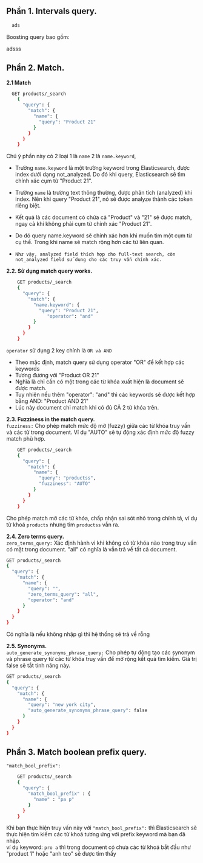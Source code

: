 ## Phần 1. Intervals query.  

```bash
  ads

 ```

Boosting query bao gồm:  

adsss


## Phần 2. Match.  

**2.1 Match**  
```bash
  GET products/_search
    {
      "query": {
        "match": {
          "name": {
            "query": "Product 21"
          }
        }
      }
    }


 ```

Chú ý phần này có 2 loại 1 là `name` 2 là `name.keyword`,   

 - Trường `name.keyword` là một trường keyword trong Elasticsearch, được index dưới dạng not_analyzed. Do đó khi query, Elasticsearch sẽ tìm chính xác cụm từ "Product 21".  
 - Trường `name` là trường text thông thường, được phân tích (analyzed) khi index. Nên khi query "Product 21", nó sẽ được analyze thành các token riêng biệt.  
 - Kết quả là các document có chứa cả "Product" và "21" sẽ được match, ngay cả khi không phải cụm từ chính xác "Product 21".  
 - Do đó query name.keyword sẽ chính xác hơn khi muốn tìm một cụm từ cụ thể. Trong khi name sẽ match rộng hơn các từ liên quan.

 - `Như vậy, analyzed field thích hợp cho full-text search, còn not_analyzed field sử dụng cho các truy vấn chính xác.`

**2.2. Sử dụng match query works.**  

```bash
    GET products/_search
    {
      "query": {
        "match": {
          "name.keyword": {
            "query": "Product 21",
               "operator": "and"
          }
        }
      }
    }

```
`operator` sử dụng 2 key chính là `OR và AND`
 - Theo mặc định, match query sử dụng operator "OR" để kết hợp các keywords  
 - Tương đương với "Product OR 21"
 - Nghĩa là chỉ cần có một trong các từ khóa xuất hiện là document sẽ được match.
 - Tuy nhiên nếu thêm "operator": "and" thì các keywords sẽ được kết hợp bằng AND: "Product AND 21"
 - Lúc này document chỉ match khi có đủ CẢ 2 từ khóa trên.

**2.3. Fuzziness in the match query.**  
`fuzziness:` Cho phép match mức độ mờ (fuzzy) giữa các từ khóa truy vấn và các từ trong document. Ví dụ "AUTO" sẽ tự động xác định mức độ fuzzy match phù hợp.

```bash
    GET products/_search
    {
      "query": {
        "match": {
          "name": {
            "query": "productss",
            "fuzziness": "AUTO"
          }
        }
      }
    }

```
Cho phép match mờ các từ khóa, chấp nhận sai sót nhỏ trong chính tả, ví dụ từ khoá `products` nhưng tìm `productss` vẫn ra.    

**2.4. Zero terms query.**  
`zero_terms_query:` Xác định hành vi khi không có từ khóa nào trong truy vấn có mặt trong document. "all" có nghĩa là vẫn trả về tất cả document.

```bash
GET products/_search
{
  "query": {
    "match": {
      "name": {
        "query": "",
        "zero_terms_query": "all",
        "operator": "and"
      }
    }
  }
}

```
Có nghĩa là nếu không nhập gì thì hệ thống sẽ trả về rỗng

**2.5. Synonyms.**  
`auto_generate_synonyms_phrase_query:` Cho phép tự động tạo các synonym và phrase query từ các từ khóa truy vấn để mở rộng kết quả tìm kiếm. Giá trị false sẽ tắt tính năng này.

```bash
GET products/_search
{
  "query": {
    "match": {
      "name": {
        "query": "new york city",
        "auto_generate_synonyms_phrase_query": false
      }
    }
  }
}


```


## Phần 3. Match boolean prefix query.  

`"match_bool_prefix":`  

```bash
    GET products/_search
    {
      "query": {
        "match_bool_prefix" : {
          "name" : "pa p"
        }
      }
    }
 ```

Khi bạn thực hiện truy vấn này với `"match_bool_prefix":` thì Elasticsearch sẽ thực hiện tìm kiếm các từ khoá tương ứng với prefix keyword mà bạn đã nhập.  
ví dụ keyword: `pro a` thì trong document có chưa các từ khoá bắt đầu như "product 1" hoặc "anh teo" sẽ được tìm thấy


